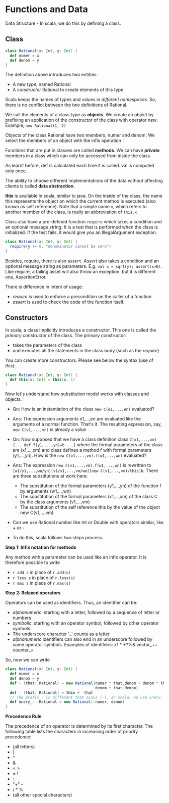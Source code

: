 # Functions and Data

Data Structure - In scala, we do this by defining a class.

## Class

```scala
class Rational(x: Int, y: Int) {
  def numer = x
  def denom = y
}
```
The definition above introduces two entities:
* A new _type_, named Rational
* A _constructor_ Rational to create elements of this type

Scala keeps the names of types and values in _different namespaces_. So, there is no conflict between the two definitions of Rational.

We call the elements of a class type as **objects**. We create an object by prefixing an application of the constructor of the class with operator _new_. Example, ```new Rational(1, 2)```

Objects of the class Rational have two members, numer and denom. We select the members of an object with the infix operation '.'

Functions that are put in classes are called **methods**. We can have **private** members in a class which can only be accessed from inside the class.

As learnt before, def is calculated each time it is called. val is computed only once.

The ability to choose different implementations of the data without affecting clients is called **data abstraction**.

**this** is available in scala, similar to java. On the inside of the class, the name this represents the object on which the current method is executed (also known as self reference). Note that a simple name ```x```, which refers to another member of the class, is really an abbreviation of ```this.x```

Class also have a pre-defined function ```require``` which takes a condition and an optional message string. It is a test that is performed when the class is initialized. If the test fails, it would give you an IllegalArgument exception.

```scala
class Rational(x: Int, y: Int) {
  require(y != 0, "denominator cannot be zero")
}
```

Besides, require, there is also ```assert```. Assert also takes a condition and an optional message string as parameters. E.g. ```val x = sqrt(y); assert(x>0)```. Like require, a failing asset will also throw an exception, but it is different one, AssertionError.

There is difference in intent of usage:
* _require_ is used to enforce a precondition on the caller of a function
* _assert_ is used to check the code of the function itself.

## Constructors
In scala, a class implicitly introduces a constructor. This one is called the _primary constructor_ of the class. The primary constructor:
* takes the parameters of the class
* and executes all the statements in the class body (such as the _require_)

You can create more constructors. Please see below the syntax (use of _this_):
```scala
class Rational(x: Int, y: Int) {
  def this(x: Int) = this(x, 1)
}
```

Now let's understand how substitution model works with classes and objects.
* Qn: How is an instantiation of the class ```new C(e1,...,en)``` evaluated?
* Ans: The expression arguments e1,...,en are evaluated like the arguments of a normal function. That's it. The resulting expression, say, ```new C(v1,...,vn)``` is already a value
* Qn: Now supposed that we have a class definition class ```C(x1,...,xm){... def f(y1,...,yn)=b ...}``` where the formal parameters of the class are (x1,...,xm) and class defines a method f with formal parameters (y1,...,yn). How is the ```new C(v1,...,vm).f(w1,...,wn)``` evaluated?
* Ans: The expression ```new C(v1,...,vm).f(w1,...,wn)``` is rewritten to ```[w1/y1,...,wn/yn][v1/x1,...,vm/wm][new C(v1,...,vm)/this]b```. There are three substitutions at work here:
  * The substitution of the formal parameters (y1,...,yn) of the function f by arguments (w1,...,wn)
  * The substitution of the formal parameters (x1,...,xm) of the class C by the class arguments (v1,...,vm)
  * The substitution of the self reference this by the value of the object new C(v1,...,vm)

* Can we use Rational number like Int or Double with operators similar, like + or -
* To do this, scala follows two steps process.

**Step 1: Infix notation for methods**

Any method with a parameter can be used like an infix operator. It is therefore possible to write
* ```r add s``` in place of ```r.add(s)```
* ```r less s``` in place of ```r.less(s)```
* ```r max s``` in place of ```r.max(s)```

**Step 2: Relaxed operators** 

Operators can be used as identifiers. Thus, an identifier can be:
* _alphanumeric_: starting with a letter, followed by a sequence of letter or numbers
* _symbolic_: starting with an operator symbol, followed by other operator symbols.
* The underscore character '_' counts as a letter
* _alphanumeric_ identifiers can also end in an underscore followed by some operator symbols.
Examples of identifiers:
x1  *  +?%&  vector_++  counter_=

So, now we can write
```scala
class Rational(x: Int, y: Int) {
  def numer = x
  def denom = y
  def + (that: Rational) = new Rational(numer * that.denom + denom * that.numer,
                                        denom * that.denom)
  def - (that: Rational) = this + -that
  // The prefix - is different that minus (-). In scala, we use unary_
  def unary_- :Rational = new Rational(-numer, denom)
}
```

**Precedence Rule**

The precedence of an operator is determined by its first character. The following table lists the characters in increasing order of priority precedence:
* (all letters)
* |
* ^
* &
* < >
* = !
* :
* "+" -
* / * %
* (all other special characters)
